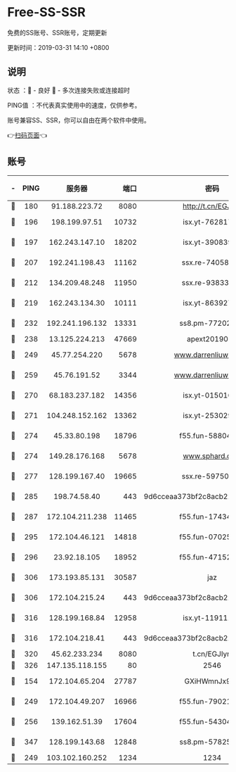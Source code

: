 # Free-SS-SSR

免费的SS账号、SSR账号，定期更新

更新时间：2019-03-31 14:10 +0800

## 说明

状态     ：🙂 - 良好 🙁 - 多次连接失败或连接超时

PING值   ：不代表真实使用中的速度，仅供参考。

账号兼容SS、SSR，你可以自由在两个软件中使用。

👉[扫码页面](https://liesauer.github.io/Free-SS-SSR/)👈

## 账号

|-|PING|服务器|端口|密码|加密方式|区域|
|:----:|:----:|:-----:|-----:|:----:|:----:|:----:|
|🙂|180|91.188.223.72|8080|http://t.cn/EGJIyrl|rc4-md5|RU|
|🙂|196|198.199.97.51|10732|isx.yt-76281736|aes-256-cfb|US|
|🙂|197|162.243.147.10|18202|isx.yt-39083950|aes-256-cfb|US|
|🙂|207|192.241.198.43|11162|ssx.re-74058844|aes-256-cfb|US|
|🙂|212|134.209.48.248|11950|ssx.re-93833842|aes-256-cfb|US|
|🙂|219|162.243.134.30|10111|isx.yt-86392751|aes-256-cfb|US|
|🙂|232|192.241.196.132|13331|ss8.pm-77202477|aes-256-cfb|US|
|🙂|238|13.125.224.213|47669|apext2019001|chacha20|KR|
|🙂|249|45.77.254.220|5678|www.darrenliuwei.com|aes-256-cfb|SG|
|🙂|259|45.76.191.52|3344|www.darrenliuwei.com|aes-256-cfb|JP|
|🙂|270|68.183.237.182|14356|isx.yt-01501633|aes-256-cfb|SG|
|🙂|271|104.248.152.162|13362|isx.yt-25302906|aes-256-cfb|SG|
|🙂|274|45.33.80.198|18796|f55.fun-58804733|aes-256-cfb|US|
|🙂|274|149.28.176.168|5678|www.sphard.com|aes-256-cfb|AU|
|🙂|277|128.199.167.40|19665|ssx.re-59750584|aes-256-cfb|SG|
|🙂|285|198.74.58.40|443|9d6cceaa373bf2c8acb22e60b6a58be6|aes-256-cfb|US|
|🙂|287|172.104.211.238|11465|f55.fun-17434247|aes-256-cfb|US|
|🙂|295|172.104.46.121|14818|f55.fun-07025782|aes-256-cfb|SG|
|🙂|296|23.92.18.105|18952|f55.fun-47152310|aes-256-cfb|US|
|🙂|306|173.193.85.131|30587|jaz|aes-256-cfb|US|
|🙂|306|172.104.215.24|443|9d6cceaa373bf2c8acb22e60b6a58be6|aes-256-cfb|US|
|🙂|316|128.199.168.84|12958|isx.yt-11911105|aes-256-cfb|SG|
|🙂|316|172.104.218.41|443|9d6cceaa373bf2c8acb22e60b6a58be6|aes-256-cfb|US|
|🙂|320|45.62.233.234|8080|t.cn/EGJIyrl|rc4-md5|CA|
|🙂|326|147.135.118.155|80|2546|chacha20|US|
|🙂|154|172.104.65.204|27787|GXiHWmnJx94S|aes-256-cfb|JP|
|🙂|249|172.104.49.207|16966|f55.fun-79021247|aes-256-cfb|SG|
|🙂|256|139.162.51.39|17604|f55.fun-54304420|aes-256-cfb|SG|
|🙂|347|128.199.143.68|12848|ss8.pm-57825302|aes-256-cfb|SG|
|🙁|249|103.102.160.252|1234|1234|rc4-md5|JP|
